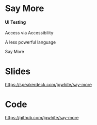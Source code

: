 # Say More

#### UI Testing

Access via Accessibility

A less powerful language

Say More

# Slides
https://speakerdeck.com/jgwhite/say-more

# Code
https://github.com/jgwhite/say-more
